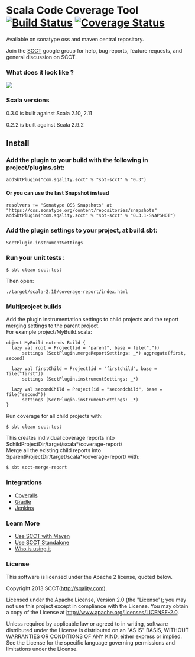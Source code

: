 Scala Code Coverage Tool [![Build Status](https://travis-ci.org/sqality/scct.png?branch=master)](https://travis-ci.org/sqality/scct) [![Coverage Status](https://coveralls.io/repos/SCCT/scct/badge.png?branch=master)](https://coveralls.io/r/SCCT/scct?branch=master)
=====================================================================================================================================================================================================================================

Available on sonatype oss and maven central repository.

Join the [SCCT](http://groups.google.com/group/scala-code-coverage-tool)
google group for help, bug reports, feature requests, and general
discussion on SCCT.

### What does it look like ?

![](http://sqality.github.io/scct/screenshot.png)

### Scala versions

0.3.0 is built against Scala 2.10, 2.11

0.2.2 is built against Scala 2.9.2

Install
-------

### Add the plugin to your build with the following in project/plugins.sbt:

    addSbtPlugin("com.sqality.scct" % "sbt-scct" % "0.3")

#### Or you can use the last Snapshot instead

    resolvers += "Sonatype OSS Snapshots" at "https://oss.sonatype.org/content/repositories/snapshots"
    addSbtPlugin("com.sqality.scct" % "sbt-scct" % "0.3.1-SNAPSHOT")

### Add the plugin settings to your project, at build.sbt:

    ScctPlugin.instrumentSettings

### Run your unit tests :

    $ sbt clean scct:test

Then open:

    ./target/scala-2.10/coverage-report/index.html

### Multiproject builds

Add the plugin instrumentation settings to child projects and the report
merging settings to the parent project.\
For example project/MyBuild.scala:

    object MyBuild extends Build {
      lazy val root = Project(id = "parent", base = file("."))
          settings (ScctPlugin.mergeReportSettings: _*) aggregate(first, second)

      lazy val firstChild = Project(id = "firstchild", base = file("first"))
          settings (ScctPlugin.instrumentSettings: _*)

      lazy val secondChild = Project(id = "secondchild", base = file("second"))
          settings (ScctPlugin.instrumentSettings: _*)
    }

Run coverage for all child projects with:

    $ sbt clean scct:test

This creates individual coverage reports into
\$childProjectDir/target/scala*<ver>/coverage-report/\
Merge all the existing child reports into
\$parentProjectDir/target/scala*<ver>/coverage-report/ with:

    $ sbt scct-merge-report


### Integrations
- [Coveralls](https://github.com/theon/xsbt-coveralls-plugin)
- [Gradle](https://github.com/sqality/gradle-scct)
- [Jenkins](https://github.com/sqality/scct/wiki/Jenkins)

### Learn More
- [Use SCCT with Maven](https://github.com/sqality/scct/wiki/Maven)
- [Use SCCT Standalone](https://github.com/sqality/scct/wiki/Standalone)
- [Who is using it](https://github.com/sqality/scct/wiki/Who-is-using-it)


### License

This software is licensed under the Apache 2 license, quoted below.

Copyright 2013 SCCT(http://sqality.com).

Licensed under the Apache License, Version 2.0 (the "License"); you may not use this project except in compliance with the License. You may obtain a copy of the License at http://www.apache.org/licenses/LICENSE-2.0.

Unless required by applicable law or agreed to in writing, software distributed under the License is distributed on an "AS IS" BASIS, WITHOUT WARRANTIES OR CONDITIONS OF ANY KIND, either express or implied. See the License for the specific language governing permissions and limitations under the License.
